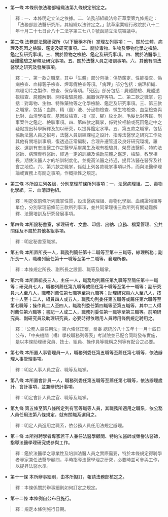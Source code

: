* 第一條 本條例依法務部組織法第九條規定制定之。

> 釋：一、本條明定立法之依據。二、法務部組織法修正草案第九條規定：「法務部設法醫研究所，其組織以法律定之。」該草案業經行政院於八十二年十月二十七日台八十二法字第三七八０號函請立法院審議中。

* 第二條 法務部法醫研究所（以下簡稱本所）掌理左列事項：一、關於生體、病理及死因之檢驗、鑑定及研究事項。二、關於毒物、生物及藥物化學之檢驗、鑑定及研究事項。三、關於證物之檢驗、鑑定及研究事項。四、關於法醫學上疑難鑑驗之解釋及研究事項。五、關於法醫人員之培訓事項。六、其他有關法醫學之研究及發展事項。

> 釋：一、第一款之職掌，其中「生體」部分包括：傷勢鑑定、性能檢查、偽病檢查、血緣親子檢查、煙毒癮檢查等項。「病理」部分包括：病理組織、病理切片之製作、檢查、保存等項。「死因」部分包括：屍體勘驗、屍體透視檢查、屍體解剖、開棺複驗屍體、臟器保存等項。二、第二款之職掌，包括：對毒物、生物、特殊藥物等之化學檢驗、鑑定及研究事項。三、第三款之職掌，包括：血跡、精（蟲）液、分泌物檢查、微生物檢查、血型檢查與比對、血清學檢查、基因紋檢查、指（掌、腳）紋比對、毛髮比對等民、刑事案件之鑑定、檢驗事項。四、第四款之職掌，係對於相驗或死因鑑定中之疑點提出科學解釋及加以研究，以提昇鑑定水準。五、第五款之職掌，包括協助法醫人員之招考，法醫人員訓練課程之設計、指導法醫學之研究工作及其他有關培訓事項，復透過正常編制，合理升遷管道及良好研究環境，羅致、選訓有志法醫工作之醫學系畢業生及現有檢驗員、榮譽法醫師、特約法醫師、病理專科醫師，經過一定的訓練及協助屍體之鑑定，檢驗，教學相長，期使法醫人才的培訓制度化，並提高法醫之待遇，提昇法醫在醫界及社會之地位。六、第六款之職掌，係就上列各款職掌事項以外，而與法醫學理論或實務上有關之事項，作概括性之規定。

* 第三條 本所設左列各組，分別掌理前條所列事項：一、法醫病理組。二、毒物化學組。三、血清證物組。

> 釋：明定依前條所列職掌性質，設法醫病理組、毒物化學組、血親證物組等單位，分別掌理前條前三款所列事項，並共同掌理後三款所列有關疑難解釋、法醫培訓及研究發展事項。

* 第四條 本所設秘書室，掌理研考、文書、印信、出納、庶務、檔案管理、公共關係及不屬於其他各組事項。

> 釋：明定秘書室職掌。

* 第五條 本所置所長一人，職務列簡任第十二職等至第十三職等，綜理所務；副所長一人，職務列簡任第十一職等至第十二職等，襄理所務。

> 釋：本條規定所長、副所長之設置、職等及職掌。

* 第六條 本所置組長三人，主任一人，職務均列薦任第九職等至簡任第十一職等；研究員七人，職務列薦任第九職等或簡任第十職等至第十一職等；副研究員六人至八人，職務列薦任第七職等至第九職等；助理研究員六人至八人，技士十人至十二人，組員四人或五人，職務均列委任第五職等或薦任第六職等至第七職等；操作員二人至四人，職務列委任第四職等至第五職等，其中二人得列薦任第六職等；書記一人或二人，職務列委任第一職等至第三職等。前項研究員、副研究員及助理研究員，必要時得依聘用人員聘用條例規定聘用之。

> 釋：「公務人員任用法」第六條修正案，業奉 總統於八十五年十一月十四日公布，「中央機關（構）學校職務列等表」考試院並已配合同時發布實施，是以本條助理研究員、技士、組員、操作員等職稱之列等有配合之必要。

* 第七條 本所置人事管理員一人，職務列委任第五職等至薦任第七職等，依法辦理人事管理事項。

> 釋：明定人事人員之官、職等及職掌。

* 第八條 本所置會計員一人，職務列委任第五職等至薦任第七職等，依法辦理歲計、會計事項，並兼辦統計事項。

> 釋：明定會計人員之官、職等及職掌。

* 第九條 第五條至第八條所定列有官等職等人員，其職務所適用之職系，依公務人員任用法第八條規定，就有關職系選用之。

> 釋：明定人員進用之職系，依公務人員任用法規定辦理。

* 第十條 本所得聘學者專家若干人兼任法醫學顧問、特約法醫師或榮譽法醫師，指導法醫學理研究或參與工作。

> 釋：鑑於法醫學之專業性及培訓法醫人員之實際需要，特於本條規定得聘學者專家兼任法醫學顧問，平時指導法醫學理之研究，必要時並可參與工作，以提昇法醫水準。

* 第十一條 本所辦事細則，由本所擬訂，報請法務部核定之。

> 釋：本條係關於辦事細則如何訂定之規定。

* 第十二條 本條例自公布日施行。

> 釋：規定本條例施行日期。

